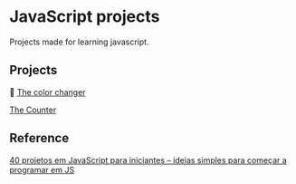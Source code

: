 # JavaScript projects

Projects made for learning javascript.

## Projects
:art: [The color changer](https://github.com/BrunoPCB/JS-Projects/tree/main/Trocador%20de%20cores)

 [The Counter](https://github.com/BrunoPCB/JS-Projects/tree/main/Counter)

## Reference
[40 projetos em JavaScript para iniciantes – ideias simples para começar a programar em JS](https://www.freecodecamp.org/portuguese/news/40-projetos-em-javascript-para-iniciantes-ideias-simples-para-comecar-a-programar-em-js/)